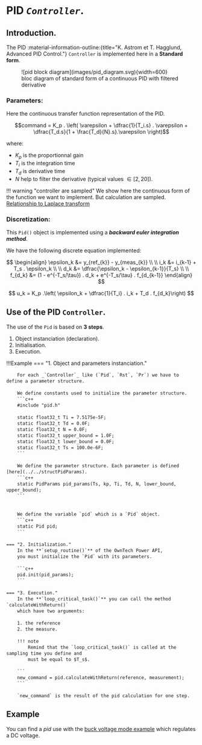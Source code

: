 # PID _`Controller`_.
## Introduction.
The PID :material-information-outline:{title="K. Astrom et T. Hagglund, Advanced PID Control."}
 `Controller` is implemented here in a **Standard form**.

<figure markdown="span">
![pid block diagram](images/pid_diagram.svg){width=600}
<figcaption>bloc diagram of standard form of a continuous PID with filtered derivative</figcaption>
</figure>


### Parameters:
Here the continuous transfer function representation of the PID.

$$command = K_p . \left( \varepsilon + \dfrac{1}{T_i.s} .  \varepsilon + \dfrac{T_d.s}{1 + \frac{T_d}{N}.s}.\varepsilon \right)$$

where:

* $K_p$ is the proportionnal gain
* $T_i$ is the integration time
* $T_d$ is derivative time
* $N$ help to filter the derivative (typical values $\in [2, 20]$).

!!! warning "controller are sampled"
    We show here the continuous form of the function we want to implement.
    But calculation are sampled.
    [Relationship to Laplace transform](https://en.wikipedia.org/wiki/Z-transform#Relationship_to_Laplace_transform)

### Discretization:
This `Pid()` object is implemented using a **_backward euler integration method_**.

We have the following discrete equation implemented:

$$ 
\begin{align}
\epsilon_k &=  y_{ref_{k}} - y_{meas_{k}} \\ \\ 
i_k &= i_{k-1}  + T_s . \epsilon_k \\ \\
d_k &= \dfrac{\epsilon_k - \epsilon_{k-1}}{T_s} \\ \\
f_{d_k} &= (1 - e^{-T_s/\tau}) . d_k  + e^{-T_s/\tau} . f_{d_{k-1}}
\end{align}
$$

$$ u_k = K_p .\left( \epsilon_k +  \dfrac{1}{T_i} . i_k + T_d . f_{d_k}\right) $$

## Use of the PID `Controller`.
The use of the `Pid` is based on **3 steps**.

1. Object instanciation (declaration).
2. Initialisation.
3. Execution.

!!!Example
    === "1. Object and parameters instanciation."

        For each _`Controller`_ like (`Pid`, `Rst`, `Pr`) we have to define a parameter structure.

        We define constants used to initialize the parameter structure.
        ```c++
        #include "pid.h"

        static float32_t Ti = 7.5175e-5F;
        static float32_t Td = 0.0F;
        static float32_t N = 0.0F;
        static float32_t upper_bound = 1.0F;
        static float32_t lower_bound = 0.0F;
        static float32_t Ts = 100.0e-6F;
        ```

        We define the parameter structure. Each parameter is defined [here](../../structPidParams).
        ```c++
        static PidParams pid_params(Ts, kp, Ti, Td, N, lower_bound, upper_bound);
        ```


        We define the variable `pid` which is a `Pid` object.
        ```c++
        static Pid pid;
        ```

    === "2. Initialization."
        In the **`setup_routine()`** of the OwnTech Power API,
        you must initialize the `Pid` with its parameters.

        ```c++
        pid.init(pid_params);
        ```

    === "3. Execution."
        In the **`loop_critical_task()`** you can call the method `calculateWithReturn()`
        which have two arguments: 

        1. the reference
        2. the measure.

        !!! note
            Remind that the `loop_critical_task()` is called at the sampling time you define and
            must be equal to $T_s$.

        ```
        new_command = pid.calculateWithReturn(reference, measurement);
        ```

        `new_command` is the result of the pid calculation for one step.

## Example
You can find a _pid_ use with the [buck voltage mode example](../../../examples/TWIST/DC_AC/grid_following) which
regulates a DC voltage.


